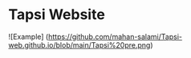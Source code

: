 # Tapsi Website 
![Example] (https://github.com/mahan-salami/Tapsi-web.github.io/blob/main/Tapsi%20pre.png)
